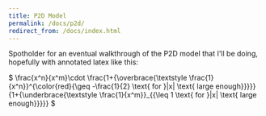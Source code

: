 ```yaml
---
title: P2D Model
permalink: /docs/p2d/
redirect_from: /docs/index.html
---
```


Spotholder for an eventual walkthrough of the P2D model that I'll be doing, hopefully with annotated latex like this:

$
\frac{x^n}{x^m}\cdot  \frac{1+{\overbrace{\textstyle \frac{1}{x^n}}^{\color{red}{\geq -\frac{1}{2} \text{ for }|x| \text{ large enough}}}}}
                         {1+{\underbrace{\textstyle \frac{1}{x^m}}_{{\leq 1 \text{ for }|x| \text{ large enough}}}}}
$